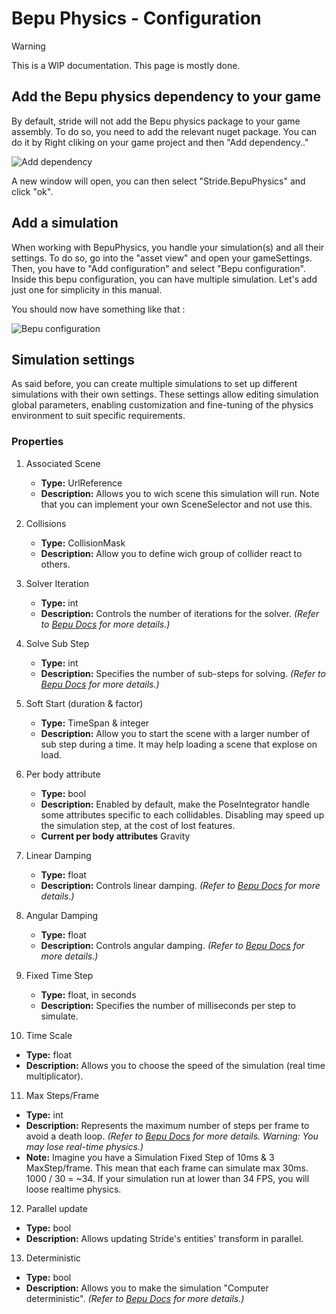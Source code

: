# Bepu Physics - Configuration

> [!WARNING]
> This is a WIP documentation. This page is mostly done.

## Add the Bepu physics dependency to your game

By default, stride will not add the Bepu physics package to your game assembly.
To do so, you need to add the relevant nuget package.
You can do it by Right cliking on your game project and then "Add dependency.."

![Add dependency](media/Add-dependency.png)

A new window will open, you can then select "Stride.BepuPhysics" and click "ok".

## Add a simulation

When working with BepuPhysics, you handle your simulation(s) and all their settings.
To do so, go into the "asset view" and open your gameSettings.
Then, you have to "Add configuration" and select "Bepu configuration".
Inside this bepu configuration, you can have multiple simulation. 
Let's add just one for simplicity in this manual.

You should now have something like that :

![Bepu configuration](media/Bepu-configuration.png)

## Simulation settings

As said before, you can create multiple simulations to set up different simulations with their own settings. 
These settings allow editing simulation global parameters, enabling customization and fine-tuning of the physics environment to suit specific requirements.

### Properties

1. Associated Scene
   - **Type:** UrlReference
   - **Description:** Allows you to wich scene this simulation will run. Note that you can implement your own SceneSelector and not use this.

2. Collisions
   - **Type:** CollisionMask
   - **Description:** Allow you to define wich group of collider react to others.
   
3. Solver Iteration
   - **Type:** int
   - **Description:** Controls the number of iterations for the solver. *(Refer to [Bepu Docs](https://github.com/bepu/bepuphysics2) for more details.)*
   
4. Solve Sub Step
   - **Type:** int
   - **Description:** Specifies the number of sub-steps for solving. *(Refer to [Bepu Docs](https://github.com/bepu/bepuphysics2) for more details.)*
   
5. Soft Start (duration & factor)
   - **Type:** TimeSpan & integer
   - **Description:** Allow you to start the scene with a larger number of sub step during a time. It may help loading a scene that explose on load.

6. Per body attribute
   - **Type:** bool
   - **Description:** Enabled by default, make the PoseIntegrator handle some attributes specific to each collidables. Disabling may speed up the simulation step, at the cost of lost features.
   - **Current per body attributes** Gravity
   
7. Linear Damping
   - **Type:** float
   - **Description:** Controls linear damping. *(Refer to [Bepu Docs](https://github.com/bepu/bepuphysics2) for more details.)*
   
8. Angular Damping
   - **Type:** float
   - **Description:** Controls angular damping. *(Refer to [Bepu Docs](https://github.com/bepu/bepuphysics2) for more details.)*

9. Fixed Time Step
   - **Type:** float, in seconds
   - **Description:** Specifies the number of milliseconds per step to simulate.

10. Time Scale
   - **Type:** float
   - **Description:** Allows you to choose the speed of the simulation (real time multiplicator).

11. Max Steps/Frame
   - **Type:** int
   - **Description:** Represents the maximum number of steps per frame to avoid a death loop. *(Refer to [Bepu Docs](https://github.com/bepu/bepuphysics2) for more details. Warning: You may lose real-time physics.)*
   - **Note:** Imagine you have a Simulation Fixed Step of 10ms & 3 MaxStep/frame. This mean that each frame can simulate max 30ms. 1000 / 30 = ~34. If your simulation run at lower than 34 FPS, you will loose realtime physics. 

12. Parallel update
   - **Type:** bool
   - **Description:** Allows updating Stride's entities' transform in parallel.
   
13. Deterministic
   - **Type:** bool
   - **Description:** Allows you to make the simulation "Computer deterministic". *(Refer to [Bepu Docs](https://github.com/bepu/bepuphysics2) for more details.)*

